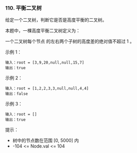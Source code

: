 ### 110. 平衡二叉树
给定一个二叉树，判断它是否是高度平衡的二叉树。

本题中，一棵高度平衡二叉树定义为：

一个二叉树每个节点 的左右两个子树的高度差的绝对值不超过 1 。

 

示例 1：
```
输入：root = [3,9,20,null,null,15,7]
输出：true
```
示例 2：
```
输入：root = [1,2,2,3,3,null,null,4,4]
输出：false
```
示例 3：
```
输入：root = []
输出：true
``` 

提示：
- 树中的节点数在范围 [0, 5000] 内
- -104 <= Node.val <= 104